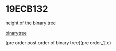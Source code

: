# 19ECB132
[height of the binary tree](binarytree_2.c)

[binarytree](binarytree.c)


[pre order post order of binary tree](pre order_2.c)
